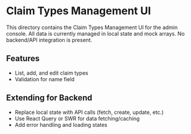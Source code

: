# Claim Types Management UI

This directory contains the Claim Types Management UI for the admin console. All data is currently managed in local state and mock arrays. No backend/API integration is present.

## Features
- List, add, and edit claim types
- Validation for name field

## Extending for Backend
- Replace local state with API calls (fetch, create, update, etc.)
- Use React Query or SWR for data fetching/caching
- Add error handling and loading states 